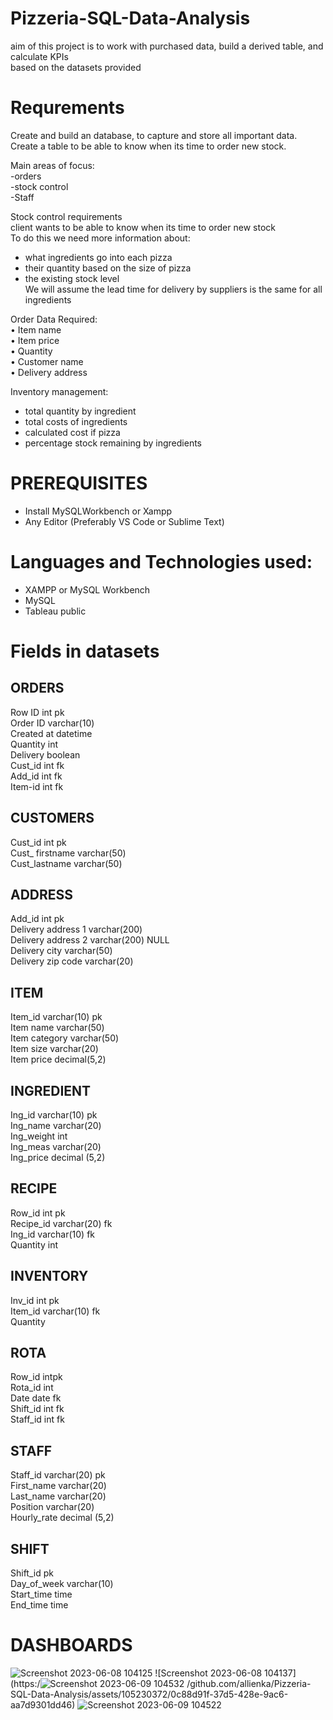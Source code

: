 # Pizzeria-SQL-Data-Analysis
aim of this project is to work with purchased data, build a derived table, and calculate KPIs<br>
based on the datasets provided


# Requrements<br>
Create and build an database, to capture and store all important data.<br>
Create a table to be able to know when its time to order new stock.<br>

Main areas of focus:<br>
-orders<br>
-stock control<br>
-Staff<br>

Stock control requirements<br>
client wants to be able to know when its time to order new stock <br>
To do this we need more information about:<br>
- what ingredients go into each pizza <br>
- their quantity based on the size of pizza<br>
- the existing stock level<br>
We will assume the lead time for delivery by suppliers is the same for all ingredients<br>

Order Data Required:<br>
•	Item name<br>
•	Item price<br>
•	Quantity<br>
•	Customer name<br>
•	Delivery address<br>

Inventory management:<br>
- total quantity by ingredient<br>
- total costs of ingredients<br>
- calculated cost if pizza<br>
- percentage stock remaining by ingredients<br>


# PREREQUISITES<br>
- Install MySQLWorkbench or Xampp<br>
- Any Editor (Preferably VS Code or Sublime Text)<br>


# Languages and Technologies used:<br>

- XAMPP or MySQL Workbench<br>
- MySQL<br>
- Tableau public<br>

# Fields in datasets <br>

ORDERS<br>
-
Row ID  int pk<br>
Order ID  varchar(10)<br>
Created at datetime<br>
Quantity int<br>
Delivery boolean<br>
Cust_id int fk<br>
Add_id int fk<br>
Item-id int fk<br>

CUSTOMERS<br>
-
Cust_id int pk<br>
Cust_ firstname varchar(50)<br>
Cust_lastname varchar(50)<br>


ADDRESS<br>
-
Add_id int pk<br>
Delivery address 1 varchar(200)<br>
Delivery address 2 varchar(200) NULL<br>
Delivery city varchar(50)<br>
Delivery zip code varchar(20)<br>

ITEM<br>
-
Item_id varchar(10) pk <br>
Item name varchar(50)<br>
Item category varchar(50)<br>
Item size varchar(20)<br>
Item price decimal(5,2)<br>

INGREDIENT<br>
-
Ing_id varchar(10) pk<br>
Ing_name varchar(20)<br>
Ing_weight int<br>
Ing_meas varchar(20)<br>
Ing_price decimal (5,2)<br>

RECIPE<br>
-
Row_id int pk<br>
Recipe_id varchar(20) fk<br>
Ing_id varchar(10) fk<br>
Quantity int<br>

INVENTORY<br>
-
Inv_id int pk<br>
Item_id varchar(10) fk   <br>
Quantity<br>

ROTA<br>
-
Row_id intpk<br>
Rota_id int <br>
Date date fk<br>
Shift_id int fk<br>
Staff_id int fk<br>

STAFF<br>
-
Staff_id varchar(20) pk<br>
First_name varchar(20) <br>
Last_name varchar(20)<br>
Position varchar(20)<br>
Hourly_rate decimal (5,2)<br>




SHIFT<br>
-
Shift_id pk<br>
Day_of_week varchar(10)<br>
Start_time time<br>
End_time time<br>




# DASHBOARDS<br>
![Screenshot 2023-06-08 104125](https://github.com/allienka/Pizzeria-SQL-Data-Analysis/assets/105230372/da52fc2b-2423-4330-9f4a-6eec78f07a92)
![Screenshot 2023-06-08 104137](https:/![Screenshot 2023-06-09 104532](https://github.com/allienka/Pizzeria-SQL-Data-Analysis/assets/105230372/f058f1e2-f8da-42e4-8777-5a58c003e2c2)
/github.com/allienka/Pizzeria-SQL-Data-Analysis/assets/105230372/0c88d91f-37d5-428e-9ac6-aa7d9301dd46)
![Screenshot 2023-06-09 104522](https://github.com/allienka/Pizzeria-SQL-Data-Analysis/assets/105230372/3a3d5902-0f67-4399-835d-8f94c260d07c)
